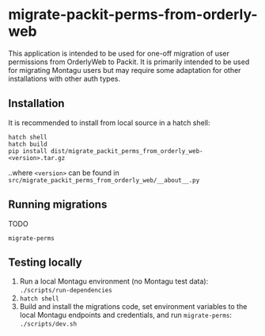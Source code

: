 # migrate-packit-perms-from-orderly-web

This application is intended to be used for one-off migration of user permissions from OrderlyWeb to Packit. It is
primarily intended to be used for migrating Montagu users but may require some adaptation for other installations with
other auth types. 

## Installation

It is recommended to install from local source in a hatch shell:

```console
hatch shell
hatch build
pip install dist/migrate_packit_perms_from_orderly_web-<version>.tar.gz
```
..where `<version>` can be found in `src/migrate_packit_perms_from_orderly_web/__about__.py`

## Running migrations

TODO

`migrate-perms`

## Testing locally

1. Run a local Montagu environment (no Montagu test data):
`./scripts/run-dependencies`
2. `hatch shell`
3. Build and install the migrations code, set environment variables to the local Montagu endpoints and credentials, and run `migrate-perms`: `./scripts/dev.sh`